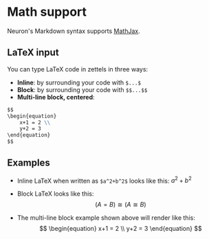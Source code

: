 # Math support

Neuron's Markdown syntax supports [MathJax](https://www.mathjax.org/).

## LaTeX input

You can type LaTeX code in zettels in three ways:

* **Inline**: by surrounding your code with ``` $...$ ```
* **Block**: by surrounding your code with ``` $$...$$ ```
* **Multi-line block, centered**: 
```markdown
$$    
\begin{equation}
    x+1 = 2 \\
    y+2 = 3 
\end{equation}
$$
```

## Examples

* Inline LaTeX when written as ``` $a^2+b^2$ ``` looks like this: $a^2+b^2$

* Block LaTeX looks like this: $$(A = B) \cong (A \cong B)$$

* The multi-line block example shown above will render like this:
$$    
\begin{equation}
    x+1 = 2 \\
    y+2 = 3 
\end{equation}
$$
